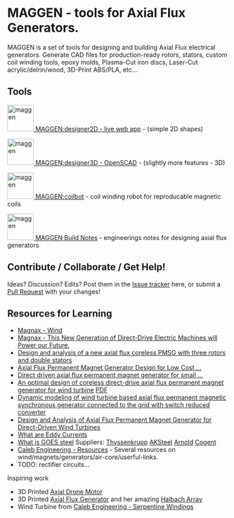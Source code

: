# MAGGEN - tools for Axial Flux Generators.
MAGGEN is a set of tools for designing and building Axial Flux electrical generators.
Generate CAD files for production-ready rotors, stators, custom coil winding tools, epoxy molds, Plasma-Cut iron discs, Laser-Cut acrylic/delrin/wood, 3D-Print ABS/PLA, etc...

## Tools
[<img alt='maggen' title='maggen' src="pics/designer2D.svg" width='60px'> MAGGEN:designer2D - live web app](http://htmlpreview.github.io/?https://raw.githubusercontent.com/subatomicglue/maggen/master/designer/index.html) - (simple 2D shapes)

[<img alt='maggen' title='maggen' src="pics/designerSCAD.png" width='60px'> MAGGEN:designer3D - OpenSCAD](maggen.scad) - (slightly more features - 3D)

[<img alt='maggen' title='maggen' src="pics/coilbot10.jpg" width='60px'> MAGGEN:coilbot](coilbot) - coil winding robot for reproducable magnetic coils 

[<img alt='maggen' title='maggen' src="pics/buildnotes.png" width='60px'> MAGGEN Build Notes](build_notes) - engineerings notes for designing axial flux generators

## Contribute / Collaborate / Get Help!
Ideas?  Discussion?  Edits?
Post them in the [Issue tracker](https://github.com/subatomicglue/maggen/issues) here, or submit a [Pull Request](https://github.com/subatomicglue/maggen/pulls) with your changes!

## Resources for Learning

* [Magnax - Wind](https://www.magnax.com/wind)
* [Magnax - This New Generation of Direct-Drive Electric Machines will Power our Future.](https://www.magnax.com/magnax-blog/axial-flux-vs-radial-flux-for-direct-drive-generators)
* [Design and analysis of a new axial flux coreless PMSG with three rotors and double stators](https://www.sciencedirect.com/science/article/pii/S2211379716302819)
* [Axial Flux Permanent Magnet Generator Design for Low Cost ...](https://we.riseup.net/assets/233731/Axial+Flux+Permanent+Magnet+Generator+Design.pdf)
* [Direct driven axial flux permanent magnet generator for small ...](https://www.researchgate.net/publication/277148719_Direct_driven_axial_flux_permanent_magnet_generator_for_small-scale_wind_power_applications)
* [An optimal design of coreless direct-drive axial flux
permanent magnet generator for wind turbine](http://iopscience.iop.org/article/10.1088/1742-6596/439/1/012039) [PDF](http://iopscience.iop.org/article/10.1088/1742-6596/439/1/012039/pdf)
* [Dynamic modeling of wind turbine based axial flux permanent magnetic synchronous generator connected to the grid with switch reduced converter](https://www.sciencedirect.com/science/article/pii/S209044791500177X)
* [Design and Analysis of Axial Flux Permanent Magnet Generator for Direct-Driven Wind Turbines](https://www.iaras.org/iaras/journals/caijps/design-and-analysis-of-axial-flux-permanent-magnet-generator-for-direct-driven-wind-turbines)
* [What are Eddy Currents](https://www.magcraft.com/blog/what-are-eddy-currents)
* [What is GOES steel](https://en.wikipedia.org/wiki/Electrical_steel) Suppliers: [Thyssenkrupp](https://www.thyssenkrupp-steel.com/en/products/electrical-steel/electrical-steel-grain-oriented/electrical-steel-grain-oriented.html) [AKSteel](https://www.aksteel.com/our-products/electrical-steel/grain-oriented-electrical-steels) [Arnold](http://www.arnoldmagnetics.com/materials/grain-oriented-electrical-steel-goes/) [Cogent](https://cogent-power.com/products/grain-oriented-electrical-steel)
* [Caleb Engineering - Resources](https://www.calebengineering.com/generator-design.html) - Several resources on wind/magnets/generators/air-core/userful-links.
* TODO: rectifier circuits...

Inspiring work
* 3D Printed [Axial Drone Motor](https://www.youtube.com/watch?v=JkwLpAAfBVI)
* 3D Printed [Axial Flux Generator](https://www.thingiverse.com/thing:1416740) and her amazing [Halbach Array](https://www.thingiverse.com/thing:1693579)
* Wind Turbine from [Caleb Engineering - Serpentine Windings](https://www.calebengineering.com/new-wind-generator.html)

